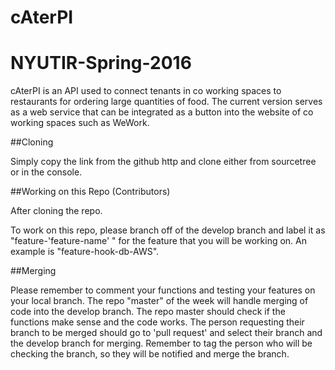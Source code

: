 # cAterPI
# NYUTIR-Spring-2016

cAterPI is an API used to connect tenants in co working spaces to restaurants for ordering large quantities of food.
The current version serves as a web service that can be integrated as a button into the website of co working spaces such as WeWork.

##Cloning

Simply copy the link from the github http and clone either from sourcetree or in the console.

##Working on this Repo (Contributors)

After cloning the repo. 

To work on this repo, please branch off of the develop branch and label it as "feature-'feature-name' " 
for the feature that you will be working on. An example is "feature-hook-db-AWS". 

##Merging

Please remember to comment your functions and testing your features on your local branch. The repo "master" of the week
will handle merging of code into the develop branch. The repo master should check if the functions make sense and the code works. 
The person requesting their branch to be merged should go to 'pull request' and select their branch and the develop branch for merging. 
Remember to tag the person who will be checking the branch, so they will be notified and merge the branch.
